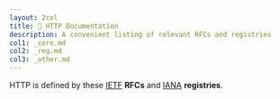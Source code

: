 ```yaml
---
layout: 2col
title: 📄 HTTP Documentation
description: A convenient listing of relevant RFCs and registries
col1: _core.md
col2: _reg.md
col3: _other.md
---
```


HTTP is defined by these [IETF](https://ietf.org/) **RFCs** and [IANA](https://www.iana.org/) **registries**.